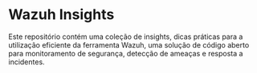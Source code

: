 # Wazuh Insights
Este repositório contém uma coleção de insights, dicas práticas para a utilização eficiente da ferramenta Wazuh, uma solução de código aberto para monitoramento de segurança, detecção de ameaças e resposta a incidentes.
